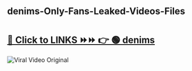 
 ## denims-Only-Fans-Leaked-Videos-Files

# <h2><a href="https://mediaupload.pro?denims">🔗 Click to LINKS ⏩⏩ 👉 🟢 denims </a></h2>

<a href="https://mediaupload.pro?denims" rel="nofollow" data-target="animated-image.originalLink"><img src="https://i.ibb.co.com/xMMVF88/686577567.gif" alt="Viral Video Original" style="max-width: 100%; display: inline-block;" data-target="animated-image.originalImage"></a>